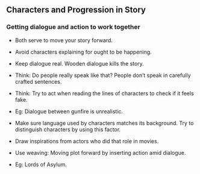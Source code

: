 ## Characters and Progression in Story


### Getting dialogue and action to work together
- Both serve to move your story forward.

- Avoid characters explaining for ought to be happening.

- Keep dialogue real. Wooden dialogue kills the story.

- Think: Do people really speak like that? People don’t  speak in carefully crafted sentences.
- Think: Try to act when reading the lines of characters to check if it feels fake.
- Eg: Dialogue between gunfire is unrealistic.

- Make sure language used by characters matches its background. Try to distinguish characters by using this factor.

- Draw inspirations from actors who did that role in movies.

- Use weaving: Moving plot forward by inserting action amid dialogue. 
- Eg: Lords of Asylum.
